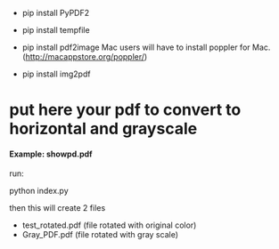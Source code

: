 - pip install PyPDF2
- pip install tempfile

- pip install pdf2image
  Mac users will have to install poppler for Mac. (http://macappstore.org/poppler/)

- pip install img2pdf

# put here your pdf to convert to horizontal and grayscale

#### Example: showpd.pdf

run:

python index.py

then this will create 2 files

- test_rotated.pdf (file rotated with original color)
- Gray_PDF.pdf (file rotated with gray scale)

